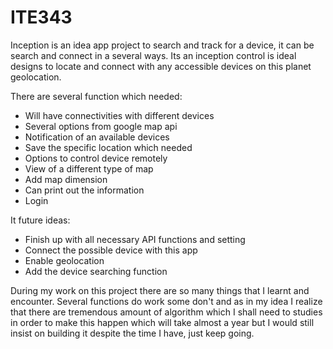 # ITE343

Inception is an idea app project to search and track for a device, it can be search and connect in a several ways.
Its an inception control is ideal designs to locate and connect with any accessible devices on this planet geolocation. 

There are several function which needed:
- Will have connectivities with different devices
- Several options from google map api
- Notification of an available devices
- Save the specific location which needed
- Options to control device remotely 
- View of a different type of map
- Add map dimension
- Can print out the information
- Login 


It future ideas:
- Finish up with all necessary API functions and setting
- Connect the possible device with this app
- Enable geolocation
- Add the device searching function


During my work on this project there are so many things that I learnt and encounter. Several functions do work some don't and 
as in my idea I realize that there are tremendous amount of algorithm which I shall need to studies in order to make this 
happen which will take almost a year but I would still insist on building it despite the time I have, just keep going.


